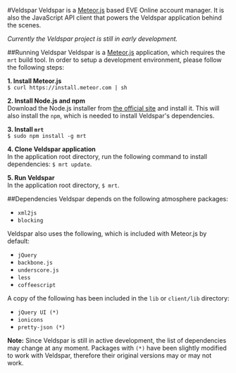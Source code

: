 #Veldspar
Veldspar is a [Meteor.js](http://meteor.com) based EVE Online account manager. It is also the JavaScript API client that powers the Veldspar application behind the scenes.

*Currently the Veldspar project is still in early development.*

##Running Veldspar
Veldspar is a [Meteor.js](http://meteor.com) application, which requires the `mrt` build tool. In order to setup a development environment, please follow the following steps:

**1. Install Meteor.js**  
`$ curl https://install.meteor.com | sh`

**2. Install Node.js and npm**  
Download the Node.js installer from [the official site](http://nodejs.org) and install it. This will also install the `npm`, which is needed to install Veldspar's dependencies.

**3. Install `mrt`**  
`$ sudo npm install -g mrt`

**4. Clone Veldspar application**  
In the application root directory, run the following command to install dependencies: `$ mrt update`.

**5. Run Veldspar**  
In the application root directory, `$ mrt`.

##Dependencies
Veldspar depends on the following atmosphere packages:

 - `xml2js`
 - `blocking`

Veldspar also uses the following, which is included with Meteor.js by default:

 - `jQuery`
 - `backbone.js`
 - `underscore.js`
 - `less`
 - `coffeescript`
 
A copy of the following has been included in the `lib` or `client/lib` directory:

 - `jQuery UI (*)`
 - `ionicons`
 - `pretty-json (*)`

**Note:** Since Veldspar is still in active development, the list of dependencies may change at any moment. Packages with `(*)` have been slightly modified to work with Veldspar, therefore their original versions may or may not work.